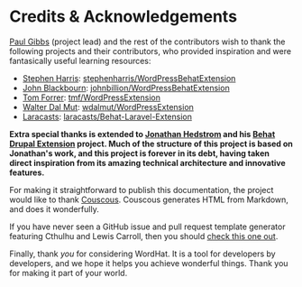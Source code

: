 # Credits &amp; Acknowledgements

[Paul Gibbs](https://github.com/paulgibbs/) (project lead) and the rest of the contributors wish to thank the following projects and their contributors, who provided inspiration and were fantasically useful learning resources:

* [Stephen Harris](https://github.com/stephenharris/): [stephenharris/WordPressBehatExtension](https://github.com/stephenharris/WordPressBehatExtension/)
* [John Blackbourn](https://github.com/johnbillion/): [johnbillion/WordPressBehatExtension](https://github.com/johnbillion/WordPressBehatExtension/)
* [Tom Forrer](https://github.com/tmf/): [tmf/WordPressExtension](https://github.com/tmf/WordPressExtension/)
* [Walter Dal Mut](https://github.com/wdalmut/): [wdalmut/WordPressExtension](https://github.com/wdalmut/WordPressExtension/)
* [Laracasts](https://github.com/laracasts/): [laracasts/Behat-Laravel-Extension](https://github.com/laracasts/Behat-Laravel-Extension/)

__Extra special thanks is extended to [Jonathan Hedstrom](https://github.com/jhedstrom) and his [Behat Drupal Extension](https://github.com/jhedstrom/drupalextension/) project. Much of the structure of this project is based on Jonathan's work, and this project is forever in its debt, having taken direct inspiration from its amazing technical architecture and innovative features.__

For making it straightforward to publish this documentation, the project would like to thank [Couscous](http://couscous.io). Couscous generates HTML from Markdown, and does it wonderfully.

If you have never seen a GitHub issue and pull request template generator featuring Cthulhu and Lewis Carroll, then you should [check this one out](https://www.talater.com/open-source-templates/).


Finally, thank _you_ for considering WordHat. It is a tool for developers by developers, and we hope it helps you achieve wonderful things. Thank you for making it part of your world.
